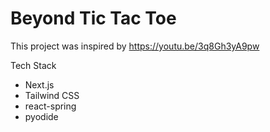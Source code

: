 # Beyond Tic Tac Toe

This project was inspired by https://youtu.be/3q8Gh3yA9pw

Tech Stack

- Next.js
- Tailwind CSS
- react-spring
- pyodide
